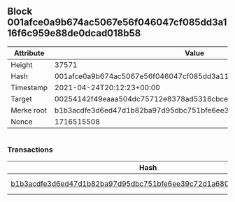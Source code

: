 ## Block 001afce0a9b674ac5067e56f046047cf085dd3a116f6c959e88de0dcad018b58

Attribute | Value
--- | ---
Height | 37571
Hash | 001afce0a9b674ac5067e56f046047cf085dd3a116f6c959e88de0dcad018b58
Timestamp | 2021-04-24T20:12:23+00:00
Target | 00254142f49eaaa504dc75712e8378ad5316cbcead634704b3734b6271167cc4
Merke root | b1b3acdfe3d6ed47d1b82ba97d95dbc751bfe6ee39c72d1a6805c094b6baa98e
Nonce | 1716515508

```

```

### Transactions

Hash | Amount
--- | ---
[b1b3acdfe3d6ed47d1b82ba97d95dbc751bfe6ee39c72d1a6805c094b6baa98e](b1b3acdfe3d6ed47d1b82ba97d95dbc751bfe6ee39c72d1a6805c094b6baa98e.md) | 10.00000000 SKEPTI 

